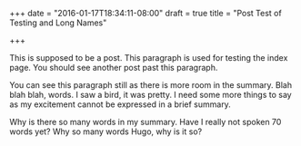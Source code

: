 +++
date = "2016-01-17T18:34:11-08:00"
draft = true
title = "Post Test of Testing and Long Names"

+++

This is supposed to be a post. This paragraph is used for testing the index
page. You should see another post past this paragraph.

You can see this paragraph still as there is more room in the summary. Blah blah
blah, words. I saw a bird, it was pretty. I need some more things to say as my
excitement cannot be expressed in a brief summary.

Why is there so many words in my summary. Have I really not spoken 70 words yet?
Why so many words Hugo, why is it so?
